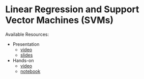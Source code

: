 # Linear Regression and Support Vector Machines (SVMs)
Available Resources:
* Presentation
	* [video](https://www.youtube.com/watch?v=_5lsmWpA5IU&list=PLjai7zNYchWMJuV46s6XOIURPA3dDkooG)
	* [slides](https://github.com/jmartinezheras/2018-MachineLearning-Lectures-ESA/blob/master/2_LinearRegression_SVM/2_LinearRegression_SVM.pdf)
* Hands-on
	* [video](https://youtu.be/9WisRGpP4p4&list=PLjai7zNYchWMJuV46s6XOIURPA3dDkooG)
	* [notebook](https://github.com/jmartinezheras/2018-MachineLearning-Lectures-ESA/blob/master/2_LinearRegression_SVM/2_airbnb_frankfurt.ipynb)

